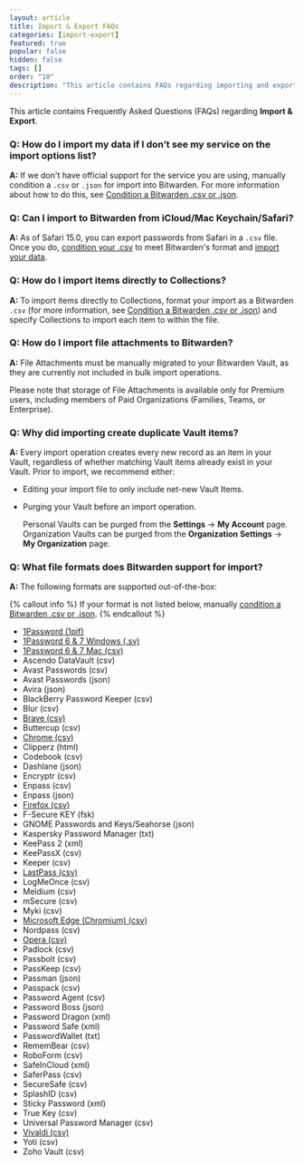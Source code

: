 ```yaml
---
layout: article
title: Import & Export FAQs
categories: [import-export]
featured: true
popular: false
hidden: false
tags: []
order: "10"
description: "This article contains FAQs regarding importing and exporting data to and from the Bitwarden password manager."
---
```


This article contains Frequently Asked Questions (FAQs) regarding **Import &amp; Export**.

### Q: How do I import my data if I don’t see my service on the import options list?

**A:** If we don't have official support for the service you are using, manually condition a `.csv` or `.json` for import into Bitwarden. For more information about how to do this, see [Condition a Bitwarden .csv or .json]({{site.baseurl}}/article/condition-bitwarden-import/).

### Q: Can I import to Bitwarden from iCloud/Mac Keychain/Safari?

**A:** As of Safari 15.0, you can export passwords from Safari in a `.csv` file. Once you do, [condition your .csv]({{site.baseurl}}/article/condition-bitwarden-import/) to meet Bitwarden's format and [import your data]({{site.baseurl/article/import-data/}}).

### Q: How do I import items directly to Collections?

**A:** To import items directly to Collections, format your import as a Bitwarden `.csv` (for more information, see [Condition a Bitwarden .csv or .json]({{site.baseurl}}/article/condition-bitwarden-import/)) and specify Collections to import each item to within the file.

### Q: How do I import file attachments to Bitwarden?

**A:** File Attachments must be manually migrated to your Bitwarden Vault, as they are currently not included in bulk import operations.

Please note that storage of File Attachments is available only for Premium users, including members of Paid Organizations (Families, Teams, or Enterprise).

### Q: Why did importing create duplicate Vault items?

**A:** Every import operation creates every new record as an item in your Vault, regardless of whether matching Vault items already exist in your Vault. Prior to import, we recommend either:

- Editing your import file to only include net-new Vault Items.
- Purging your Vault before an import operation.

  Personal Vaults can be purged from the **Settings** &rarr; **My Account** page. Organization Vaults can be purged from the **Organization Settings** &rarr; **My Organization** page.

### Q: What file formats does Bitwarden support for import?

  **A:** The following formats are supported out-of-the-box:

{% callout info %}
If your format is not listed below, manually [condition a Bitwarden .csv or .json]({{site.baseurl}}/article/condition-bitwarden-import/).
{% endcallout %}

  - [1Password (1pif)]({{site.baseurl}}/article/import-from-1password/)
  - [1Password 6 &amp; 7 Windows (.sv)]({{site.baseurl}}/article/import-from-1password/)
  - [1Password 6 &amp; 7 Mac (csv)]({{site.baseurl}}/article/import-from-1password/)
  - Ascendo DataVault (csv)
  - Avast Passwords (csv)
  - Avast Passwords (json)
  - Avira (json)
  - BlackBerry Password Keeper (csv)
  - Blur (csv)
  - [Brave (csv)]({{site.baseurl}}/article/import-from-chrome/)
  - Buttercup (csv)
  - [Chrome (csv)]({{site.baseurl}}/article/import-from-chrome/)
  - Clipperz (html)
  - Codebook (csv)
  - Dashlane (json)
  - Encryptr (csv)
  - Enpass (csv)
  - Enpass (json)
  - [Firefox (csv)]({{site.baseurl}}/article/import-from-firefox/)
  - F-Secure KEY (fsk)
  - GNOME Passwords and Keys/Seahorse (json)
  - Kaspersky Password Manager (txt)
  - KeePass 2 (xml)
  - KeePassX (csv)
  - Keeper (csv)
  - [LastPass (csv)]({{site.baseurl}}/article/import-from-lastpass/)
  - LogMeOnce (csv)
  - Meldium (csv)
  - mSecure (csv)
  - Myki (csv)
  - [Microsoft Edge (Chromium) (csv)]({{site.baseurl}}/article/import-from-chrome/)
  - Nordpass (csv)
  - [Opera (csv)]({{site.baseurl}}/article/import-from-chrome/)
  - Padlock (csv)
  - Passbolt (csv)
  - PassKeep (csv)
  - Passman (json)
  - Passpack (csv)
  - Password Agent (csv)
  - Password Boss (json)
  - Password Dragon (xml)
  - Password Safe (xml)
  - PasswordWallet (txt)
  - RememBear (csv)
  - RoboForm (csv)
  - SafeInCloud (xml)
  - SaferPass (csv)
  - SecureSafe (csv)
  - SplashID (csv)
  - Sticky Password (xml)
  - True Key (csv)
  - Universal Password Manager (csv)
  - [Vivaldi (csv)]({{site.baseurl}}/article/import-from-chrome/)
  - Yoti (csv)
  - Zoho Vault (csv)
